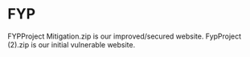 # FYP
FYPProject Mitigation.zip is our improved/secured website.
FypProject (2).zip is our initial vulnerable website.
